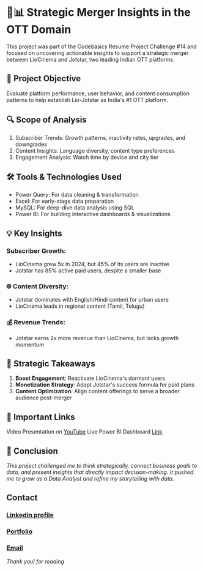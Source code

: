 # 🎥📊 Strategic Merger Insights in the OTT Domain
This project was part of the Codebasics Resume Project Challenge #14 and focused on uncovering actionable insights to support a strategic merger between LioCinema and Jotstar, two leading Indian OTT platforms.

## 🚀 Project Objective
Evaluate platform performance, user behavior, and content consumption patterns to help establish Lio-Jotstar as India's #1 OTT platform.

## 🔍 Scope of Analysis
1. Subscriber Trends: Growth patterns, inactivity rates, upgrades, and downgrades
2. Content Insights: Language diversity, content type preferences
3. Engagement Analysis: Watch time by device and city tier

## 🛠 Tools & Technologies Used
- Power Query: For data cleaning & transformation
- Excel: For early-stage data preparation
- MySQL: For deep-dive data analysis using SQL
- Power BI: For building interactive dashboards & visualizations

## 💡 Key Insights
### Subscriber Growth:
- LioCinema grew 5x in 2024, but 45% of its users are inactive
- Jotstar has 85% active paid users, despite a smaller base

### 🌐 Content Diversity:
- Jotstar dominates with English/Hindi content for urban users
- LioCinema leads in regional content (Tamil, Telugu)

### 💰 Revenue Trends:
- Jotstar earns 2x more revenue than LioCinema, but lacks growth momentum

## 🌟 Strategic Takeaways
1. **Boost Engagement**: Reactivate LioCinema's dormant users
2. **Monetization Strategy**: Adapt Jotstar's success formula for paid plans
3. **Content Optimization**: Align content offerings to serve a broader audience post-merger

## 🔗 Important Links
Video Presentation on [YouTube](https://www.youtube.com/watch?v=tOyXRsv8Aa0)
Live Power BI Dashboard [Link](https://app.powerbi.com/view?r=eyJrIjoiZjA0OGJhODAtYzJlYi00YmRlLThkYjAtMGRiZmE0NzgxNDc5IiwidCI6ImM2ZTU0OWIzLTVmNDUtNDAzMi1hYWU5LWQ0MjQ0ZGM1YjJjNCJ9)

## 📌 Conclusion
*This project challenged me to think strategically, connect business goals to data, and present insights that directly impact decision-making. It pushed me to grow as a Data Analyst and refine my storytelling with data.*

## Contact
### [Linkedin profile](https://www.linkedin.com/in/saurabhchunekar)
### [Portfolio](https://codebasics.io/portfolio/Saurabh-Chunekar)
### [Email](mailto:dataanalystsaurabh@gmail.com)

*Thank you! for reading*
